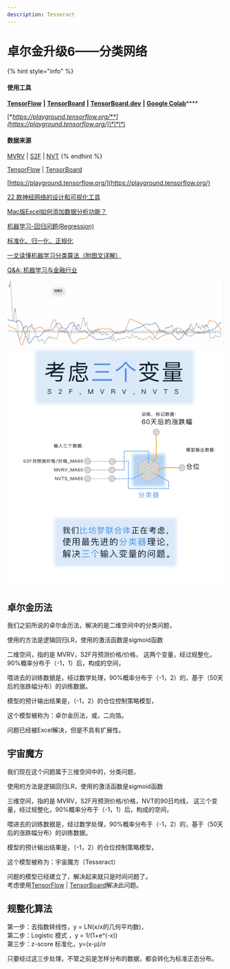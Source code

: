 ```yaml
---
description: Tesseract
---
```


# 卓尔金升级6——分类网络

{% hint style="info" %}
#### 使用工具

[**TensorFlow**](https://www.tensorflow.org/) **|** [**TensorBoard**](https://www.tensorflow.org/tensorboard?hl=zh-cn) **|** [**TensorBoard.dev**](https://tensorboard.dev/) **|** [**Google Colab**](https://colab.research.google.com/notebooks/intro.ipynb)\*\*\*\*

[**https://playground.tensorflow.org/**](https://playground.tensorflow.org/)\*\*\*\*

#### 数据来源

[MVRV](https://www.qkl123.com/data/mvrv/btc) | [S2F](https://www.qkl123.com/data/s2f/btc) | [NVT](https://www.qkl123.com/data/nvt/btc)
{% endhint %}

[TensorFlow](https://www.tensorflow.org/) | [TensorBoard](https://www.tensorflow.org/tensorboard?hl=zh-cn)

[https://playground.tensorflow.org/](https://playground.tensorflow.org/)

[22 款神经网络的设计和可视化工具](https://www.huaweicloud.com/articles/d90130bfd852a55e505155e381ebfab1.html)

[Mac版Excel如何添加数据分析功能？](https://answers.microsoft.com/zh-hans/msoffice/forum/all/mac%E7%89%88excel%E5%A6%82%E4%BD%95%E6%B7%BB/4f9c7fcf-ba8a-4f1a-8f00-bc35a43cb480)

[机器学习-回归问题(Regression)](https://zhuanlan.zhihu.com/p/127972563)

[标准化、归一化、正规化](https://zhuanlan.zhihu.com/p/73080065)

[一文读懂机器学习分类算法（附图文详解）](https://zhuanlan.zhihu.com/p/82114104)

[Q\&A: 机器学习与金融行业](http://www.fintechgl.com/articles/59)

![](<../../../.gitbook/assets/A4 (1).png>)

## 卓尔金历法

我们之前所说的卓尔金历法，解决的是二维空间中的分类问题，

使用的方法是逻辑回归LR，使用的激活函数是sigmoid函数

二维空间，指的是 MVRV，S2F月预测价格/价格， 这两个变量，经过规整化，90%概率分布于（-1，1）后，构成的空间，

喂进去的训练数据是，经过数学处理，90%概率分布于（-1，2）的，基于（50天后的涨跌幅分布）的训练数据。

模型的预计输出结果是，（-1，2）的仓位控制策略模型，

这个模型被称为：卓尔金历法，或，二向箔。

问题已经被Excel解决，但是不具有扩展性。

## 宇宙魔方

我们现在这个问题属于三维空间中的，分类问题，

使用的方法是逻辑回归LR，使用的激活函数是sigmoid函数

三维空间，指的是 MVRV，S2F月预测价格/价格，NVT的90日均线， 这三个变量，经过规整化，90%概率分布于（-1，1）后，构成的空间，

喂进去的训练数据是，经过数学处理，90%概率分布于（-1，2）的，基于（50天后的涨跌幅分布）的训练数据。

模型的预计输出结果是，（-1，2）的仓位控制策略模型，

这个模型被称为：宇宙魔方（Tesseract）

问题的模型已经建立了，解决起来就只是时间问题了。\
考虑使用[TensorFlow](https://www.tensorflow.org/) | [TensorBoard](https://www.tensorflow.org/tensorboard?hl=zh-cn)解决此问题。

## 规整化算法

第一步：去指数转线性，y = LN(x/x的几何平均数)，\
第二步：Logistic 模式 ，y = 1/(1+e^(-x))\
第三步：z-score 标准化，y=(x-μ)/σ

只要经过这三步处理，不管之前是怎样分布的数据，都会转化为标准正态分布。
